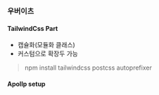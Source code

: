 ### 우버이츠 
#### TailwindCss Part
- 캡슐화(모듈화 클래스) 
- 커스텀으로 확장두 가능
> npm install tailwindcss postcss autoprefixer

#### Apollp setup